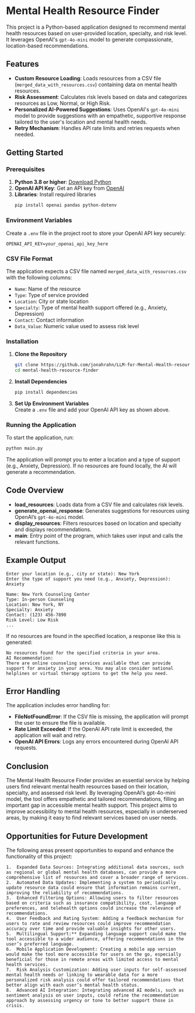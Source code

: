 # Mental Health Resource Finder

This project is a Python-based application designed to recommend mental health resources based on user-provided location, specialty, and risk level. It leverages OpenAI's `gpt-4o-mini` model to generate compassionate, location-based recommendations.

## Features

- **Custom Resource Loading**: Loads resources from a CSV file (`merged_data_with_resources.csv`) containing data on mental health resources.
- **Risk Assessment**: Calculates risk levels based on data and categorizes resources as Low, Normal, or High Risk.
- **Personalized AI-Powered Suggestions**: Uses OpenAI's `gpt-4o-mini` model to provide suggestions with an empathetic, supportive response tailored to the user's location and mental health needs.
- **Retry Mechanism**: Handles API rate limits and retries requests when needed.

## Getting Started

### Prerequisites

1. **Python 3.8 or higher**: [Download Python](https://www.python.org/downloads/)
2. **OpenAI API Key**: Get an API key from [OpenAI](https://platform.openai.com/account/api-keys)
3. **Libraries**: Install required libraries
   ```bash
   pip install openai pandas python-dotenv
   ```

### Environment Variables

Create a `.env` file in the project root to store your OpenAI API key securely:

```plaintext
OPENAI_API_KEY=your_openai_api_key_here
```

### CSV File Format

The application expects a CSV file named `merged_data_with_resources.csv` with the following columns:

- `Name`: Name of the resource
- `Type`: Type of service provided
- `Location`: City or state location
- `Specialty`: Type of mental health support offered (e.g., Anxiety, Depression)
- `Contact`: Contact information
- `Data_Value`: Numeric value used to assess risk level

### Installation

1. **Clone the Repository**
   ```bash
   git clone https://github.com/jonahrahn/LLM-for-Mental-Health-resource-.git
   cd mental-health-resource-finder
   ```

2. **Install Dependencies**
   ```bash
   pip install dependencies
   ```

3. **Set Up Environment Variables**  
   Create a `.env` file and add your OpenAI API key as shown above.

### Running the Application

To start the application, run:

```bash
python main.py
```

The application will prompt you to enter a location and a type of support (e.g., Anxiety, Depression). If no resources are found locally, the AI will generate a recommendation.

## Code Overview

- **load_resources**: Loads data from a CSV file and calculates risk levels.
- **generate_openai_response**: Generates suggestions for resources using OpenAI’s `gpt-4o-mini` model.
- **display_resources**: Filters resources based on location and specialty and displays recommendations.
- **main**: Entry point of the program, which takes user input and calls the relevant functions.

## Example Output

```
Enter your location (e.g., city or state): New York
Enter the type of support you need (e.g., Anxiety, Depression): Anxiety

Name: New York Counseling Center
Type: In-person Counseling
Location: New York, NY
Specialty: Anxiety
Contact: (123) 456-7890
Risk Level: Low Risk
...
```

If no resources are found in the specified location, a response like this is generated:

```
No resources found for the specified criteria in your area.
AI Recommendation:
There are online counseling services available that can provide support for anxiety in your area. You may also consider national helplines or virtual therapy options to get the help you need.
```

## Error Handling

The application includes error handling for:
- **FileNotFoundError**: If the CSV file is missing, the application will prompt the user to ensure the file is available.
- **Rate Limit Exceeded**: If the OpenAI API rate limit is exceeded, the application will wait and retry.
- **OpenAI API Errors**: Logs any errors encountered during OpenAI API requests.

## Conclusion

The Mental Health Resource Finder provides an essential service by helping users find relevant mental health resources based on their location, specialty, and assessed risk level. By leveraging OpenAI’s gpt-4o-mini model, the tool offers empathetic and tailored recommendations, filling an important gap in accessible mental health support. This project aims to improve accessibility to mental health resources, especially in underserved areas, by making it easy to find relevant services based on user needs.

## Opportunities for Future Development

The following areas present opportunities to expand and enhance the functionality of this project:

	1.	Expanded Data Sources: Integrating additional data sources, such as regional or global mental health databases, can provide a more comprehensive list of resources and cover a broader range of services.
	2.	Automated Data Updates: Implementing a system to periodically update resource data could ensure that information remains current, improving the reliability of recommendations.
	3.	Enhanced Filtering Options: Allowing users to filter resources based on criteria such as insurance compatibility, cost, language preferences, and telehealth options could increase the relevance of recommendations.
	4.	User Feedback and Rating System: Adding a feedback mechanism for users to rate and review resources could improve recommendation accuracy over time and provide valuable insights for other users.
	5.	Multilingual Support:** Expanding language support could make the tool accessible to a wider audience, offering recommendations in the user’s preferred language.
	6.	Mobile Application Development: Creating a mobile app version would make the tool more accessible for users on the go, especially beneficial for those in remote areas with limited access to mental health services.
	7.	Risk Analysis Customization: Adding user inputs for self-assessed mental health needs or linking to wearable data for a more personalized risk analysis could offer tailored recommendations that better align with each user’s mental health status.
	8.	Advanced AI Integration: Integrating advanced AI models, such as sentiment analysis on user inputs, could refine the recommendation approach by assessing urgency or tone to better support those in crisis.
